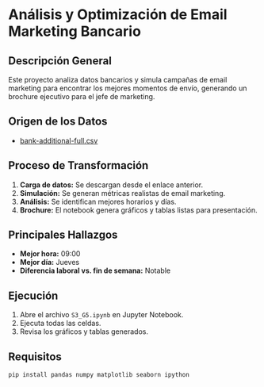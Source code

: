 # Análisis y Optimización de Email Marketing Bancario

## Descripción General

Este proyecto analiza datos bancarios y simula campañas de email marketing para encontrar los mejores momentos de envío, generando un brochure ejecutivo para el jefe de marketing.

## Origen de los Datos

- [bank-additional-full.csv](https://raw.githubusercontent.com/MFuchs1989/Datasets-and-Miscellaneous/main/datasets/bank-additional-full.csv)

## Proceso de Transformación

1. **Carga de datos:** Se descargan desde el enlace anterior.
2. **Simulación:** Se generan métricas realistas de email marketing.
3. **Análisis:** Se identifican mejores horarios y días.
4. **Brochure:** El notebook genera gráficos y tablas listas para presentación.

## Principales Hallazgos

- **Mejor hora:** 09:00
- **Mejor día:** Jueves
- **Diferencia laboral vs. fin de semana:** Notable

## Ejecución

1. Abre el archivo `S3_G5.ipynb` en Jupyter Notebook.
2. Ejecuta todas las celdas.
3. Revisa los gráficos y tablas generados.

## Requisitos

```bash
pip install pandas numpy matplotlib seaborn ipython
